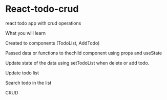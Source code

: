 # React-todo-crud
react todo app with crud operations

What you will learn

Created to components (TodoList, AddTodo) 

Passed data or functions to thechild component using props and useState 

Update state of the data using setTodoList when delete or add todo. 

Update todo list 

Search todo in the list 

CRUD 
